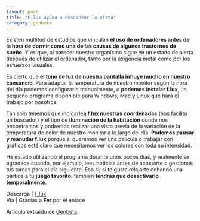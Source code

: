 ```yaml
---
layout: post
title: "F.lux ayuda a descansar la vista"
category: genbeta
---
```




Existen multitud de estudios que vinculan **el uso de ordenadores antes de la
hora de dormir como una de las causas de algunos trastornos de sueño**. Y es
que, al parecer nuestro organismo sigue en un estado de alerta después de
utilizar el ordenador, tanto por la exigencia metal como por los esfuerzos
visuales.

Es cierto que **el tono de luz de nuestra pantalla influye mucho en nuestro
cansancio**. Para adaptar la temperatura de nuestro monitor según la hora del
día podemos configurarlo manualmente, o **podemos instalar f.lux**, un pequeño
programa disponible para Windows, Mac y Linux que hará el trabajo por
nosotros.

Tan sólo tenemos que indicarle**a f.lux nuestras coordenadas** (nos facilita
un buscador) y el tipo de **iluminación de la habitación** donde nos
encontramos y podremos realizar una vista previa de la variación de la
temperatura de color de nuestro monitor a lo largo del día. **Podemos pausar y
reanudar f.lux** porque si queremos ver una película o trabajar con gráficos
está claro que necesitamos ver los colores con toda su intensidad.

He estado utilizando el programa durante unos pocos días, y realmente se
agradece cuando, por ejemplo, lees noticias antes de acostarte o gestionas tus
tareas para el día siguiente. Eso sí, si te gusta relajarte echando una
partida a tu **juego favorito**, también **tendrás que desactivarlo
temporalmente**.

Descarga | [F.lux](http://stereopsis.com/flux/)  
Vía | Gracias a **Fer** por el enlace

Artículo extraído de [Genbeta](http://www.genbeta.com).